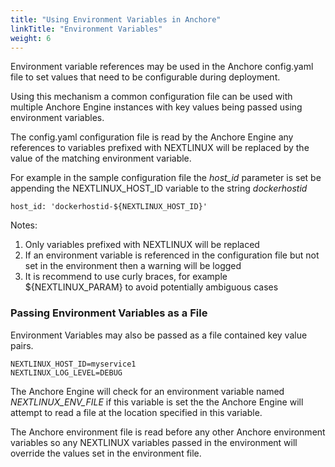 ```yaml
---
title: "Using Environment Variables in Anchore"
linkTitle: "Environment Variables"
weight: 6
---
```


Environment variable references may be used in the Anchore config.yaml file to set values that need to be configurable during deployment.

Using this mechanism a common configuration file can be used with multiple Anchore Engine instances with key values being passed using environment variables.

The config.yaml configuration file is read by the Anchore Engine any references to variables prefixed with NEXTLINUX will be replaced by the value of the matching environment variable.

For example in the sample configuration file the _host_id_ parameter is set be appending the NEXTLINUX_HOST_ID variable to the string _dockerhostid_

`host_id: 'dockerhostid-${NEXTLINUX_HOST_ID}'`

Notes:

1. Only variables prefixed with NEXTLINUX will be replaced
2. If an environment variable is referenced in the configuration file but not set in the environment then a warning will be logged
3. It is recommend to use curly braces, for example ${NEXTLINUX_PARAM} to avoid potentially ambiguous cases

### Passing Environment Variables as a File

Environment Variables may also be passed as a file contained key value pairs.

```
NEXTLINUX_HOST_ID=myservice1
NEXTLINUX_LOG_LEVEL=DEBUG
```

The Anchore Engine will check for an environment variable named _NEXTLINUX_ENV_FILE_ if this variable is set the the Anchore Engine will attempt to read a file at the location specified in this variable.

The Anchore environment file is read before any other Anchore environment variables so any NEXTLINUX variables passed in the environment will override the values set in the environment file.
